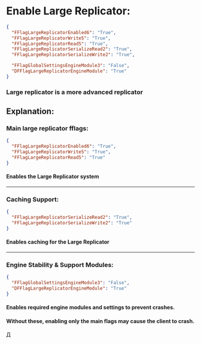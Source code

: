 # Enable Large Replicator:
```json
{
  "FFlagLargeReplicatorEnabled6": "True",
  "FFlagLargeReplicatorWrite5": "True",
  "FFlagLargeReplicatorRead5": "True",
  "FFlagLargeReplicatorSerializeRead2": "True",
  "FFlagLargeReplicatorSerializeWrite2": "True",

  "FFlagGlobalSettingsEngineModule3": "False",
  "DFFlagLargeReplicatorEngineModule": "True"
}
```
### Large replicator is a more advanced replicator
## Explanation:

### Main large replicator fflags:

```json
{
  "FFlagLargeReplicatorEnabled6": "True",
  "FFlagLargeReplicatorWrite5": "True",
  "FFlagLargeReplicatorRead5": "True"
}
```

#### Enables the Large Replicator system

---

### Caching Support:

```json
{
  "FFlagLargeReplicatorSerializeRead2": "True",
  "FFlagLargeReplicatorSerializeWrite2": "True"
}
```

#### Enables caching for the Large Replicator

---

### Engine Stability & Support Modules:

```json
{
  "FFlagGlobalSettingsEngineModule3": "False",
  "DFFlagLargeReplicatorEngineModule": "True"
}
```

#### Enables required engine modules and settings to prevent crashes.
#### Without these, enabling only the main flags may cause the client to crash.
Д

